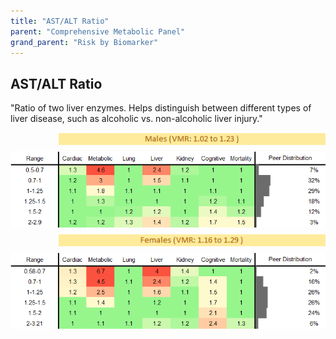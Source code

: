 ```yaml
---
title: "AST/ALT Ratio"
parent: "Comprehensive Metabolic Panel"
grand_parent: "Risk by Biomarker"
---
```



## AST/ALT Ratio


"Ratio of two liver enzymes. Helps distinguish between different types of liver disease, such as alcoholic vs. non-alcoholic liver injury."

<div style="display: flex; flex-direction: column; gap: 10px;">

  <img src="/assets/images/vmrbiomarker_ast_alt_ratio__male.png" alt="AST/ALT Ratio VMR Male" style="margin-left: 15%">
  <img src="/assets/images/rr_ast_alt_ratio__male.png" alt="AST/ALT Ratio RR Male">

  <img src="/assets/images/vmrbiomarker_ast_alt_ratio__female.png" alt="AST/ALT Ratio VMR Female" style="margin-left: 15%; ">
  <img src="/assets/images/rr_ast_alt_ratio__female.png" alt="AST/ALT Ratio RR Female">

</div>



